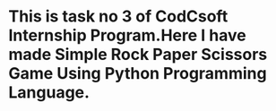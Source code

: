 # This is task no 3 of CodCsoft Internship Program.Here I have made Simple Rock Paper Scissors Game Using Python Programming Language.


